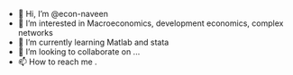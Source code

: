 - 👋 Hi, I’m @econ-naveen
- 👀 I’m interested in Macroeconomics, development economics, complex networks
- 🌱 I’m currently learning Matlab and stata
- 💞️ I’m looking to collaborate on ...
- 📫 How to reach me .

<!---
econ-naveen/econ-naveen is a ✨ special ✨ repository because its `README.md` (this file) appears on your GitHub profile.
You can click the Preview link to take a look at your changes.
--->
